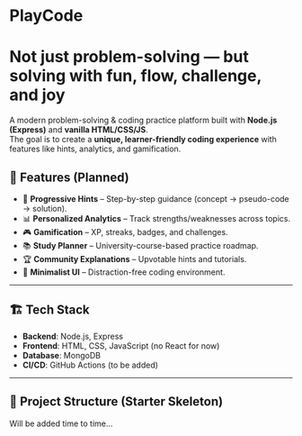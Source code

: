 # PlayCode

# **Not just problem-solving — but solving with fun, flow, challenge, and joy**


A modern problem-solving & coding practice platform built with **Node.js (Express)** and **vanilla HTML/CSS/JS**.  
The goal is to create a **unique, learner-friendly coding experience** with features like hints, analytics, and gamification.  

## 📌 Features (Planned)
- 🧩 **Progressive Hints** – Step-by-step guidance (concept → pseudo-code → solution).  
- 📊 **Personalized Analytics** – Track strengths/weaknesses across topics.  
- 🎮 **Gamification** – XP, streaks, badges, and challenges.    
- 📚 **Study Planner** – University-course-based practice roadmap.  
- 🏆 **Community Explanations** – Upvotable hints and tutorials.  
- 🌙 **Minimalist UI** – Distraction-free coding environment.  

---

## 🏗️ Tech Stack
- **Backend**: Node.js, Express  
- **Frontend**: HTML, CSS, JavaScript (no React for now)  
- **Database**: MongoDB  
- **CI/CD**: GitHub Actions (to be added)  

---

## 📂 Project Structure (Starter Skeleton)
Will be added time to time...
